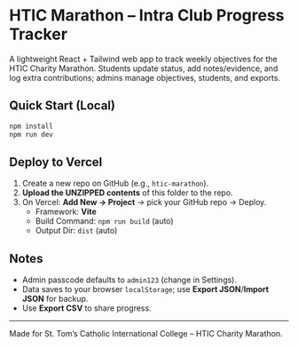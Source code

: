 # HTIC Marathon – Intra Club Progress Tracker

A lightweight React + Tailwind web app to track weekly objectives for the HTIC Charity Marathon. Students update status, add notes/evidence, and log extra contributions; admins manage objectives, students, and exports.

## Quick Start (Local)

```bash
npm install
npm run dev
```

## Deploy to Vercel

1. Create a new repo on GitHub (e.g., `htic-marathon`).
2. **Upload the UNZIPPED contents** of this folder to the repo.
3. On Vercel: **Add New → Project** → pick your GitHub repo → Deploy.
   - Framework: **Vite**
   - Build Command: `npm run build` (auto)
   - Output Dir: `dist` (auto)

## Notes
- Admin passcode defaults to `admin123` (change in Settings).
- Data saves to your browser `localStorage`; use **Export JSON**/**Import JSON** for backup.
- Use **Export CSV** to share progress.

---

Made for St. Tom’s Catholic International College – HTIC Charity Marathon.
